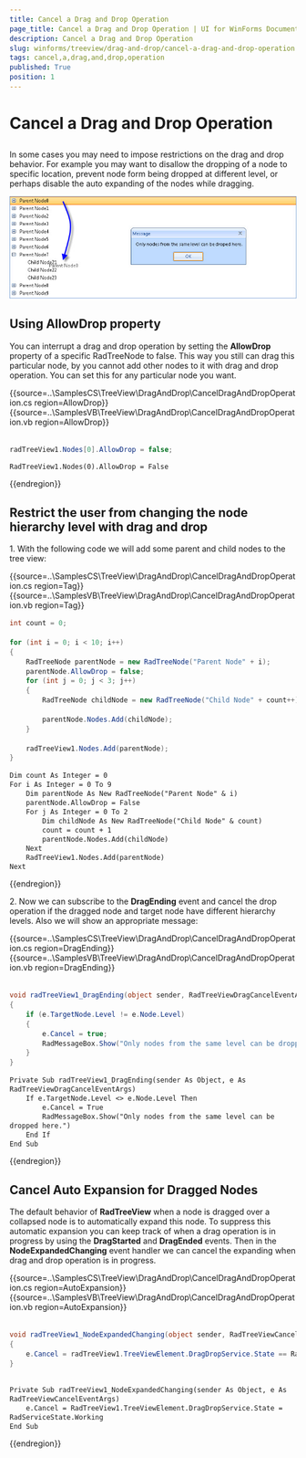 ```yaml
---
title: Cancel a Drag and Drop Operation
page_title: Cancel a Drag and Drop Operation | UI for WinForms Documentation
description: Cancel a Drag and Drop Operation
slug: winforms/treeview/drag-and-drop/cancel-a-drag-and-drop-operation
tags: cancel,a,drag,and,drop,operation
published: True
position: 1
---
```


# Cancel a Drag and Drop Operation



## 

In some cases you may need to impose restrictions on the drag and drop behavior. For example you may want to disallow the dropping of a node to specific location, prevent node form being dropped at different level, or perhaps disable the auto expanding of the nodes while dragging.

![treeview-drag-and-drop-cancel-a-drag-and-drop-operation 001](images/treeview-drag-and-drop-cancel-a-drag-and-drop-operation001.jpg)

## Using AllowDrop property 
        

You can interrupt a drag and drop operation by setting the __AllowDrop__ property of a specific RadTreeNode to false. This way you still can drag this particular node, by you cannot add other nodes to it with drag and drop operation. You can set this for any particular node you want.

{{source=..\SamplesCS\TreeView\DragAndDrop\CancelDragAndDropOperation.cs region=AllowDrop}} 
{{source=..\SamplesVB\TreeView\DragAndDrop\CancelDragAndDropOperation.vb region=AllowDrop}} 

````C#
            
radTreeView1.Nodes[0].AllowDrop = false;

````
````VB.NET
RadTreeView1.Nodes(0).AllowDrop = False

````

{{endregion}} 

## Restrict the user from changing the node hierarchy level with drag and drop 

1\. With the following code we will add some parent and child nodes to the tree view:

{{source=..\SamplesCS\TreeView\DragAndDrop\CancelDragAndDropOperation.cs region=Tag}} 
{{source=..\SamplesVB\TreeView\DragAndDrop\CancelDragAndDropOperation.vb region=Tag}} 

````C#
int count = 0;
            
for (int i = 0; i < 10; i++)
{
    RadTreeNode parentNode = new RadTreeNode("Parent Node" + i);              
    parentNode.AllowDrop = false;
    for (int j = 0; j < 3; j++)
    {
        RadTreeNode childNode = new RadTreeNode("Child Node" + count++);
        
        parentNode.Nodes.Add(childNode);
    }
            
    radTreeView1.Nodes.Add(parentNode);
}

````
````VB.NET
Dim count As Integer = 0
For i As Integer = 0 To 9
    Dim parentNode As New RadTreeNode("Parent Node" & i)        
    parentNode.AllowDrop = False
    For j As Integer = 0 To 2
        Dim childNode As New RadTreeNode("Child Node" & count)
        count = count + 1
        parentNode.Nodes.Add(childNode)
    Next
    RadTreeView1.Nodes.Add(parentNode)
Next

````

{{endregion}} 


2\. Now we can subscribe to the __DragEnding__ event and cancel the drop operation if the dragged node and target node have different hierarchy levels. Also we will show an appropriate message:

{{source=..\SamplesCS\TreeView\DragAndDrop\CancelDragAndDropOperation.cs region=DragEnding}} 
{{source=..\SamplesVB\TreeView\DragAndDrop\CancelDragAndDropOperation.vb region=DragEnding}} 

````C#
    
void radTreeView1_DragEnding(object sender, RadTreeViewDragCancelEventArgs e)
{
    if (e.TargetNode.Level != e.Node.Level)
    {
        e.Cancel = true;
        RadMessageBox.Show("Only nodes from the same level can be dropped here.");
    }
}

````
````VB.NET
Private Sub radTreeView1_DragEnding(sender As Object, e As RadTreeViewDragCancelEventArgs)
    If e.TargetNode.Level <> e.Node.Level Then
        e.Cancel = True
        RadMessageBox.Show("Only nodes from the same level can be dropped here.")
    End If
End Sub

````

{{endregion}} 

## Cancel Auto Expansion for Dragged Nodes

The default behavior of __RadTreeView__ when a node is dragged over a collapsed node is to automatically expand this node. To suppress this automatic expansion you can keep track of when a drag operation is in progress by using the __DragStarted__ and __DragEnded__ events. Then in the __NodeExpandedChanging__ event handler we can cancel the expanding when drag and drop operation is in progress.

{{source=..\SamplesCS\TreeView\DragAndDrop\CancelDragAndDropOperation.cs region=AutoExpansion}} 
{{source=..\SamplesVB\TreeView\DragAndDrop\CancelDragAndDropOperation.vb region=AutoExpansion}} 

````C#
                         
void radTreeView1_NodeExpandedChanging(object sender, RadTreeViewCancelEventArgs e)
{
    e.Cancel = radTreeView1.TreeViewElement.DragDropService.State == RadServiceState.Working;
}

````
````VB.NET
   
Private Sub radTreeView1_NodeExpandedChanging(sender As Object, e As RadTreeViewCancelEventArgs)
    e.Cancel = RadTreeView1.TreeViewElement.DragDropService.State = RadServiceState.Working
End Sub

````

{{endregion}}
